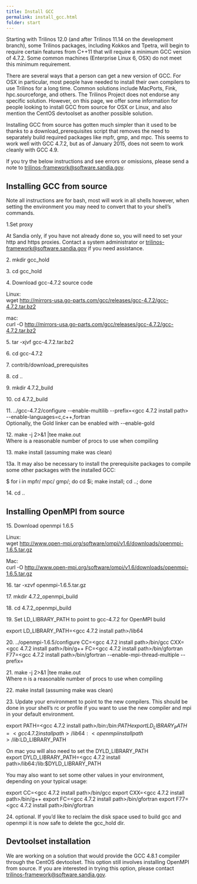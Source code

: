 ```yaml
---
title: Install GCC
permalink: install_gcc.html
folder: start
---
```


Starting with Trilinos 12.0 (and after Trilinos 11.14 on the development branch), some Trilinos packages, including Kokkos and Tpetra, will begin to require certain features from C++11 that will require a minimum GCC version of 4.7.2\. Some common machines (Enterprise Linux 6, OSX) do not meet this minimum requirement.

There are several ways that a person can get a new version of GCC. For OSX in particular, most people have needed to install their own compilers to use Trilinos for a long time. Common solutions include MacPorts, Fink, hpc.sourceforge, and others. The Trilinos Project does not endorse any specific solution. However, on this page, we offer some information for people looking to install GCC from source for OSX or Linux, and also mention the CentOS devtoolset as another possible solution.

Installing GCC from source has gotten much simpler than it used to be thanks to a download_prerequisites script that removes the need to separately build required packages like mpfr, gmp, and mpc. This seems to work well with GCC 4.7.2, but as of January 2015, does not seem to work cleanly with GCC 4.9.

If you try the below instructions and see errors or omissions, please send a note to trilinos-framework@software.sandia.gov.

## Installing GCC from source

Note all instructions are for bash, most will work in all shells however, when setting the environment you may need to convert that to your shell’s commands.

1.Set proxy

At Sandia only, if you have not already done so, you will need to set your http and https proxies. Contact a system administrator or trilinos-framework@software.sandia.gov if you need assistance.

2\. mkdir gcc_hold

3\. cd gcc_hold

4\. Download gcc-4.7.2 source code

Linux:  
wget http://mirrors-usa.go-parts.com/gcc/releases/gcc-4.7.2/gcc-4.7.2.tar.bz2

mac:  
curl -O http://mirrors-usa.go-parts.com/gcc/releases/gcc-4.7.2/gcc-4.7.2.tar.bz2

5\. tar -xjvf gcc-4.7.2.tar.bz2

6\. cd gcc-4.7.2

7\. contrib/download_prerequisites

8\. cd ..

9\. mkdir 4.7.2_build

10\. cd 4.7.2_build

11\. ../gcc-4.7.2/configure --enable-multilib --prefix=<gcc 4.7.2 install path> --enable-languages=c,c++,fortran  
Optionally, the Gold linker can be enabled with --enable-gold

12\. make -j <n> 2>&1 |tee make.out  
Where <n> is a reasonable number of procs to use when compiling

13\. make install (assuming make was clean)

13a. It may also be necessary to install the prerequisite packages to compile some other packages with the installed GCC:

$ for i in mpfr/ mpc/ gmp/; do cd $i; make install; cd ..; done

14\. cd ..

## Installing OpenMPI from source

15\. Download openmpi 1.6.5

Linux:  
wget http://www.open-mpi.org/software/ompi/v1.6/downloads/openmpi-1.6.5.tar.gz

Mac:  
curl -O http://www.open-mpi.org/software/ompi/v1.6/downloads/openmpi-1.6.5.tar.gz

16\. tar -xzvf openmpi-1.6.5.tar.gz

17\. mkdir 4.7.2_openmpi_build

18\. cd 4.7.2_openmpi_build

19\. Set LD_LIBRARY_PATH to point to gcc-4.7.2 for OpenMPI build

export LD_LIBRARY_PATH=<gcc 4.7.2 install path>/lib64

20\. ../openmpi-1.6.5/configure CC=<gcc 4.7.2 install path>/bin/gcc CXX=<gcc 4.7.2 install path>/bin/g++ FC=<gcc 4.7.2 install path>/bin/gfortran F77=<gcc 4.7.2 install path>/bin/gfortran --enable-mpi-thread-multiple --prefix=<openmpi install path>

21\. make -j <n> 2>&1 |tee make.out  
Where n is a reasonable number of procs to use when compiling

22\. make install (assuming make was clean)

23\. Update your environment to point to the new compilers. This should be done in your shell’s rc or profile if you want to use the new compiler and mpi in your default environment.

export PATH=<gcc 4.7.2 install path>/bin:<openmpi install path>/bin:$PATH  
export LD_LIBRARY_PATH=<gcc 4.7.2 install path>/lib64:<openmpi install path>/lib:$LD_LIBRARY_PATH

On mac you will also need to set the DYLD_LIBRARY_PATH  
export DYLD_LIBRARY_PATH=<gcc 4.7.2 install path>/lib64:<openmpi install path>/lib:$DYLD_LIBRARY_PATH

You may also want to set some other values in your environment, depending on your typical usage:

export CC=<gcc 4.7.2 install path>/bin/gcc
export CXX=<gcc 4.7.2 install path>/bin/g++
export FC=<gcc 4.7.2 install path>/bin/gfortran
export F77=<gcc 4.7.2 install path>/bin/gfortran

24\. optional. If you’d like to reclaim the disk space used to build gcc and openmpi it is now safe to delete the gcc_hold dir.

## Devtoolset installation

We are working on a solution that would provide the GCC 4.8.1 compiler through the CentOS devtoolset. This option still involves installing OpenMPI from source. If you are interested in trying this option, please contact trilinos-framework@software.sandia.gov.

